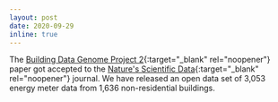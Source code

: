 ```yaml
---
layout: post
date: 2020-09-29
inline: true
---
```


The [Building Data Genome Project 2](https://github.com/buds-lab/building-data-genome-project-2){:target="_blank" rel="noopener"} paper got accepted to the [Nature's Scientific Data](https://www.nature.com/sdata/){:target="_blank" rel="noopener"} journal. We have released an open data set of 3,053 energy meter data from 1,636 non-residential buildings.
